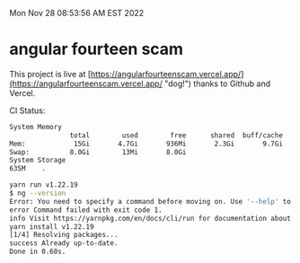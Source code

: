 Mon Nov 28 08:53:56 AM EST 2022

# angular fourteen scam


This project is live at [https://angularfourteenscam.vercel.app/](https://angularfourteenscam.vercel.app/ "dog!") thanks to Github and Vercel.

CI Status: 

```bash
System Memory
               total        used        free      shared  buff/cache   available
Mem:            15Gi       4.7Gi       936Mi       2.3Gi       9.7Gi       8.0Gi
Swap:          8.0Gi        13Mi       8.0Gi
System Storage
635M	.
```
```bash
yarn run v1.22.19
$ ng --version
Error: You need to specify a command before moving on. Use '--help' to view the available commands.
error Command failed with exit code 1.
info Visit https://yarnpkg.com/en/docs/cli/run for documentation about this command.
yarn install v1.22.19
[1/4] Resolving packages...
success Already up-to-date.
Done in 0.60s.
```
```bash
